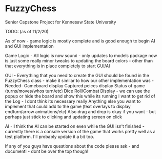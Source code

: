# FuzzyChess
Senior Capstone Project for Kennesaw State University


TODO: (as of 11/2/20)

As of now - game logic is mostly complete and is good enough to begin AI and GUI implementation

Game Logic - 
 All logic is now sound - only updates to models package now is just some really minor tweaks to updating
 the board colors - other than that everything is in place completely to start GUI/AI
  
GUI -
 Everything that you need to create the GUI should be found in the FuzzyChess class - make it similar
 to how our other implementation was
 -Needed-
  Gameboard display
  Captured peices display
  Status of game (turns/moves/whos turn/etc)
  Dice Roll/Combat Display - we can use the popup or hide the board and show this while its running
  I want to get rid of the Log - I dont think its necessary really
  Anything else you want to implement that could add to the game (text overlays to display endturn/arrow animations/etc)
  Also drag and drop is okay if you want - but perhaps just stick to clicking and updating screen on click
  
AI - 
I think the AI can be started on even while the GUI isn't finished - currently there is a console version of
the game that works pretty well as a test platform. I'll probably update it a bit too.


If any of you guys have questions about the code please ask - and document! - dont be over the top though!
